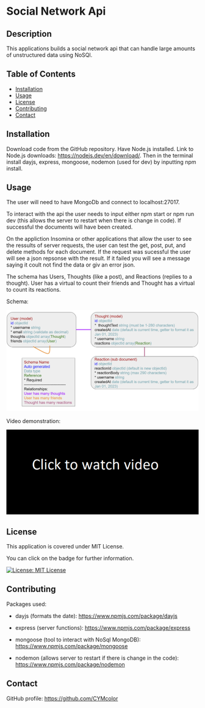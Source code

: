 # Social Network Api

## Description
This applications builds a social network api that can handle large amounts of unstructured data using NoSQl.

## Table of Contents
- [Installation](#installation)
- [Usage](#usage)
- [License](#license)
- [Contributing](#contributing)
- [Contact](#contact)

## Installation
Download code from the GitHub repository. Have Node.js installed. Link to Node.js downloads: https://nodejs.dev/en/download/. Then in the terminal install dayjs, express, mongoose, nodemon (used for dev) by inputting npm install.

## Usage
The user will need to have MongoDb and connect to localhost:27017.

To interact with the api the user needs to input either npm start or npm run dev (this allows the server to restart when there is change in code). If successful the documents will have been created.

On the appliction Insomina or other applications that allow the user to see the ressults of server requests, the user can test the get, post, put, and delete methods for each document. If the request was sucessful the user will see a json repsonse with the result. If it failed you will see a message saying it coult not find the data or giv an error json.

The schema has Users, Thoughts (like a post), and Reactions (replies to a thought). User has a virtual to count their friends and Thought has a virtual to count its reactions.

Schema:

![The schema of the api](./assets/images/schema.PNG)

Video demonstration:

[![video demonstration](./assets/images/video-static.PNG)](https://drive.google.com/file/d/1uhWSbSghtEb10w3bh-z7UJS1ErQLHtEJ/view)

## License
 This application is covered under MIT License.

You can click on the badge for further information.

[![License: MIT License](https://img.shields.io/badge/License-MIT_License-blue.svg)](https://opensource.org/licenses/MIT)

## Contributing

Packages used:

- dayjs (formats the date): https://www.npmjs.com/package/dayjs

- express (server functions): https://www.npmjs.com/package/express 

- mongoose (tool to interact with NoSql MongoDB): https://www.npmjs.com/package/mongoose

- nodemon (allows server to restart if there is change in the code): https://www.npmjs.com/package/nodemon

## Contact
GitHub profile: https://github.com/CYMcolor
